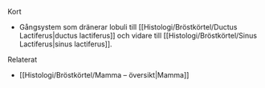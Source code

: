 Kort
- Gångsystem som dränerar lobuli till [[Histologi/Bröstkörtel/Ductus Lactiferus|ductus lactiferus]] och vidare till [[Histologi/Bröstkörtel/Sinus Lactiferus|sinus lactiferus]].

Relaterat
- [[Histologi/Bröstkörtel/Mamma – översikt|Mamma]]

